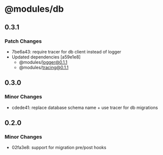 # @modules/db

## 0.3.1

### Patch Changes

- 7be6a43: require tracer for db client instead of logger
- Updated dependencies [a59e1e8]
  - @modules/logger@0.1.1
  - @modules/tracing@0.1.1

## 0.3.0

### Minor Changes

- cdede41: replace database schema name + use tracer for db migrations

## 0.2.0

### Minor Changes

- 02fa3e8: support for migration pre/post hooks
